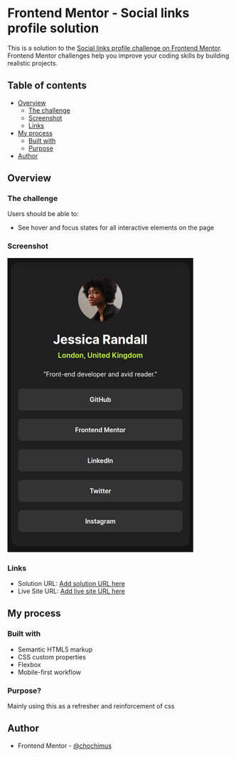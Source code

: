 # Frontend Mentor - Social links profile solution

This is a solution to the [Social links profile challenge on Frontend Mentor](https://www.frontendmentor.io/challenges/social-links-profile-UG32l9m6dQ). Frontend Mentor challenges help you improve your coding skills by building realistic projects.

## Table of contents

- [Overview](#overview)
  - [The challenge](#the-challenge)
  - [Screenshot](#screenshot)
  - [Links](#links)
- [My process](#my-process)
  - [Built with](#built-with)
  - [Purpose](#purpose)
- [Author](#author)

## Overview

### The challenge

Users should be able to:

- See hover and focus states for all interactive elements on the page

### Screenshot

![](./Screenshot_2024-12-06_20-07-08.png)

### Links

- Solution URL: [Add solution URL here](https://your-solution-url.com)
- Live Site URL: [Add live site URL here](https://your-live-site-url.com)

## My process

### Built with

- Semantic HTML5 markup
- CSS custom properties
- Flexbox
- Mobile-first workflow

### Purpose?

Mainly using this as a refresher and reinforcement of css

## Author

- Frontend Mentor - [@chochimus](https://www.frontendmentor.io/profile/chochimus)
